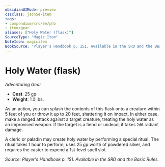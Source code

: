 ```yaml
---
obsidianUIMode: preview
cssclass: json5e-item
tags:
- compendium/src/5e/phb
- item/gear
aliases: ["Holy Water (flask)"]
SourceType: "Magic Item"
NoteIcon: magicitem
BookSource: "Player's Handbook p. 151. Available in the SRD and the Basic Rules."
---
```

# Holy Water (flask)
*Adventuring Gear*  

- **Cost**: 25 gp
- **Weight**: 1.0 lbs.

As an action, you can splash the contents of this flask onto a creature within 5 feet of you or throw it up to 20 feet, shattering it on impact. In either case, make a ranged attack against a target creature, treating the holy water as an improvised weapon. If the target is a fiend or undead, it takes `2d6` radiant damage.

A cleric or paladin may create holy water by performing a special ritual. The ritual takes 1 hour to perform, uses 25 gp worth of powdered silver, and requires the caster to expend a 1st-level spell slot.

*Source: Player's Handbook p. 151. Available in the SRD and the Basic Rules.*